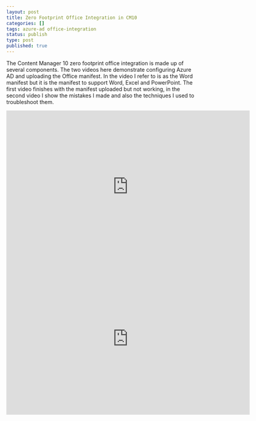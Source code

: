 ```yaml
---
layout: post
title: Zero Footprint Office Integration in CM10
categories: []
tags: azure-ad office-integration
status: publish
type: post
published: true
---
```


The Content Manager 10 zero footprint office integration is made up of several components.  The two videos here demonstrate configuring Azure AD and uploading the Office manifest.  In the video I refer to is as the Word manifest but it is the manifest to support Word, Excel and PowerPoint. The first video finishes with the manifest uploaded but not working, in the second video I show the mistakes I made and also the techniques I used to troubleshoot them.
<iframe src="https://player.vimeo.com/video/552743433?app_id=122963&amp;wmode=opaque" width="640" height="400" frameborder="0" title="Power BI" allow="autoplay; fullscreen" allowfullscreen=""></iframe><iframe src="https://player.vimeo.com/video/552743555?app_id=122963&amp;wmode=opaque" width="640" height="400" frameborder="0" title="Power BI" allow="autoplay; fullscreen" allowfullscreen=""></iframe>
